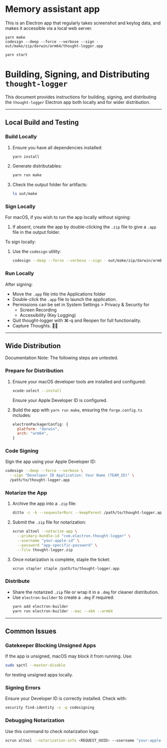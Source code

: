 # Memory assistant app

This is an Electron app that regularly takes screenshot and keylog data, and makes it accessible via a local web server.

```
yarn make
codesign --deep --force --verbose --sign - out/make/zip/darwin/arm64/thought-logger.app
```



```yarn start```




# Building, Signing, and Distributing `thought-logger`

This document provides instructions for building, signing, and distributing the `thought-logger` Electron app both locally and for wider distribution.

---

## Local Build and Testing

### Build Locally
1. Ensure you have all dependencies installed:
   ```bash
   yarn install
   ```
2. Generate distributables:
   ```bash
   yarn run make
   ```
3. Check the output folder for artifacts:
   ```bash
   ls out/make
   ```

### Sign Locally
For macOS, if you wish to run the app locally without signing:
1. If absent, create the app by double-clicking the `.zip` file to give a `.app` file in the output folder.

To sign locally:
1. Use the `codesign` utility:
   ```bash
   codesign --deep --force --verbose --sign - out/make/zip/darwin/arm64/thought-logger.app
   ```

### Run Locally
After signing:
- Move the `.app` file into the Applications folder
- Double-click the `.app` file to launch the application.
- Permissions can be set in System Settings > Privacy & Security for
   - Screen Recording
   - Accessibility (Key Logging)
- Quit thought-logger with ⌘-q and Reopen for full functionality.
- Capture Thoughts. 🧠🥅 
---

## Wide Distribution

Documentation Note: The following steps are untested.

### Prepare for Distribution
1. Ensure your macOS developer tools are installed and configured:
   ```bash
   xcode-select --install
   ```
   Ensure your Apple Developer ID is configured.

2. Build the app with `yarn run make`, ensuring the `forge.config.ts` includes:
   ```javascript
   electronPackagerConfig: {
     platform: "darwin",
     arch: "arm64",
   }
   ```

### Code Signing
Sign the app using your Apple Developer ID:
```bash
codesign --deep --force --verbose \
  --sign "Developer ID Application: Your Name (TEAM_ID)" \
  /path/to/thought-logger.app
```

### Notarize the App
1. Archive the app into a `.zip` file:
   ```bash
   ditto -c -k --sequesterRsrc --keepParent /path/to/thought-logger.app thought-logger.zip
   ```
2. Submit the `.zip` file for notarization:
   ```bash
   xcrun altool --notarize-app \
     --primary-bundle-id "com.electron.thought-logger" \
     --username "your-apple-id" \
     --password "app-specific-password" \
     --file thought-logger.zip
   ```
3. Once notarization is complete, staple the ticket:
   ```bash
   xcrun stapler staple /path/to/thought-logger.app
   ```

### Distribute
- Share the notarized `.zip` file or wrap it in a `.dmg` for cleaner distribution.
- Use `electron-builder` to create a `.dmg` if required:
  ```bash
  yarn add electron-builder
  yarn run electron-builder --mac --x64 --arm64
  ```

---

## Common Issues

### Gatekeeper Blocking Unsigned Apps
If the app is unsigned, macOS may block it from running. Use:
```bash
sudo spctl --master-disable
```
for testing unsigned apps locally.

### Signing Errors
Ensure your Developer ID is correctly installed. Check with:
```bash
security find-identity -v -p codesigning
```

### Debugging Notarization
Use this command to check notarization logs:
```bash
xcrun altool --notarization-info <REQUEST_UUID> --username "your-apple-id" --password "app-specific-password"
